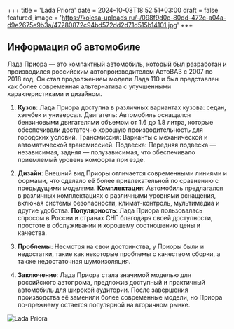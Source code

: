 +++
title = 'Lada Priora'
date = 2024-10-08T18:52:51+03:00
draft = false
featured_image = 'https://kolesa-uploads.ru/-/098f9d0e-80dd-472c-a04a-d9e2675e9b3a/47280872c94bd572dd2d71d515b14101.jpg'
+++
## Информация об автомобиле
Лада Приора — это компактный автомобиль, который был разработан и производился российским автопроизводителем АвтоВАЗ с 2007 по 2018 год. Он стал продолжением модели Лада 110 и был представлен как более современная альтернатива с улучшенными характеристиками и дизайном.

1. **Кузов**: Лада Приора доступна в различных вариантах кузова: седан, хэтчбек и универсал.
 Двигатель: Автомобиль оснащался бензиновыми двигателями объемом от 1.6 до 1.8 литра, которые обеспечивали достаточно хорошую производительность для городских условий.
 Трансмиссия: Варианты с механической и автоматической трансмиссией.
 Подвеска: Передняя подвеска — независимая, задняя — полузависимая, что обеспечивало приемлемый уровень комфорта при езде.

2. **Дизайн**: Внешний вид Приоры отличается современными линиями и формами, что сделало её более привлекательной по сравнению с предыдущими моделями.
 **Комплектация**: Автомобиль предлагался в различных комплектациях с различными уровнями оснащения, включая системы безопасности, климат-контроль, мультимедиа и другие удобства.
 **Популярность**: Лада Приора пользовалась спросом в России и странах СНГ благодаря своей доступности, простоте в обслуживании и хорошему соотношению цены и качества.

3. **Проблемы**:
Несмотря на свои достоинства, у Приоры были и недостатки, такие как некоторые проблемы с качеством сборки, а также недостаточная шумоизоляция.

4. **Заключение**:
Лада Приора стала значимой моделью для российского автопрома, предложив доступный и практичный автомобиль для широкой аудитории. После завершения производства её заменили более современные модели, но Приора по-прежнему остается популярной на вторичном рынке.

![Lada Priora](https://kolesa-uploads.ru/-/933e696b-61a7-4ceb-a276-e3984f77f1d5/lada-priora-sport-front2-mini.jpg)